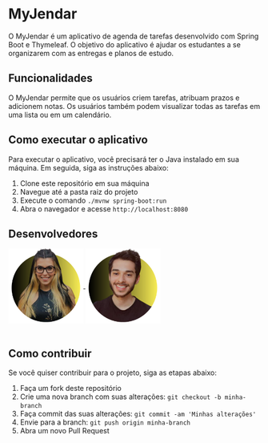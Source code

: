 # MyJendar

O MyJendar é um aplicativo de agenda de tarefas desenvolvido com Spring Boot e Thymeleaf. O objetivo do aplicativo é ajudar os estudantes a se organizarem com as entregas e planos de estudo.

## Funcionalidades

O MyJendar permite que os usuários criem tarefas, atribuam prazos e adicionem notas. Os usuários também podem visualizar todas as tarefas em uma lista ou em um calendário.


## Como executar o aplicativo

Para executar o aplicativo, você precisará ter o Java instalado em sua máquina. Em seguida, siga as instruções abaixo:

1. Clone este repositório em sua máquina
2. Navegue até a pasta raiz do projeto
3. Execute o comando `./mvnw spring-boot:run`
4. Abra o navegador e acesse `http://localhost:8080`

## Desenvolvedores

<div>
  <a href="https://github.com/natmaia" >
    <img align="center" alt="Nathalia Maia" height="150" width="150" src="https://github.com/natmaia/arquivosFotosReadme/blob/main/3-metallica.png" />
  </a>
  
  <a href="https://github.com/JaelsonJonas">
    <img align="center" alt="Jaelson Jonas" height="150" width="150" src="https://github.com/natmaia/arquivosFotosReadme/blob/main/2-metallica.png" />
  </a>  
</div>
<br>


## Como contribuir

Se você quiser contribuir para o projeto, siga as etapas abaixo:

1. Faça um fork deste repositório
2. Crie uma nova branch com suas alterações: `git checkout -b minha-branch`
3. Faça commit das suas alterações: `git commit -am 'Minhas alterações'`
4. Envie para a branch: `git push origin minha-branch`
5. Abra um novo Pull Request

<br/>

